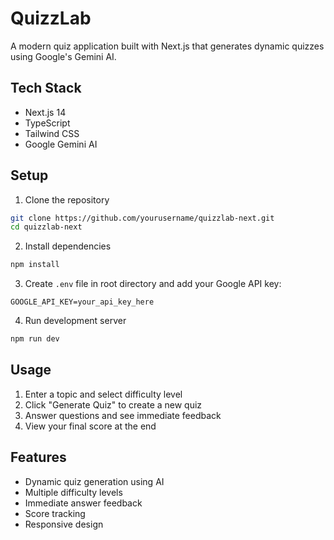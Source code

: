 # QuizzLab

A modern quiz application built with Next.js that generates dynamic quizzes using Google's Gemini AI.

## Tech Stack

- Next.js 14
- TypeScript
- Tailwind CSS
- Google Gemini AI

## Setup

1. Clone the repository
```bash
git clone https://github.com/yourusername/quizzlab-next.git
cd quizzlab-next
```

2. Install dependencies
```bash
npm install
```

3. Create `.env` file in root directory and add your Google API key:
```env
GOOGLE_API_KEY=your_api_key_here
```

4. Run development server
```bash
npm run dev
```

## Usage

1. Enter a topic and select difficulty level
2. Click "Generate Quiz" to create a new quiz
3. Answer questions and see immediate feedback
4. View your final score at the end

## Features

- Dynamic quiz generation using AI
- Multiple difficulty levels
- Immediate answer feedback
- Score tracking
- Responsive design
```